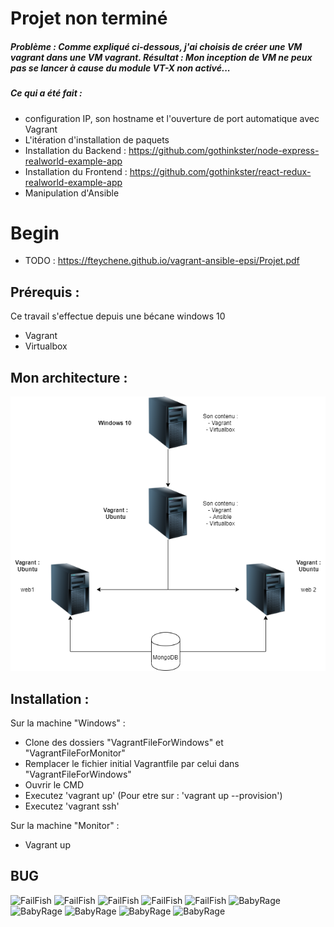 # Projet non terminé

##### Problème :  Comme expliqué ci-dessous, j'ai choisis de créer une VM vagrant dans une VM vagrant. Résultat : Mon inception de VM ne peux pas se lancer à cause du module VT-X non activé...

##### Ce qui a été fait : 
 - configuration IP, son hostname et l'ouverture de port automatique avec Vagrant 
 - L'itération d'installation de paquets
 - Installation du Backend : https://github.com/gothinkster/node-express-realworld-example-app 
 - Installation du Frontend : https://github.com/gothinkster/react-redux-realworld-example-app
 - Manipulation d'Ansible 

# Begin

- TODO : https://fteychene.github.io/vagrant-ansible-epsi/Projet.pdf

## Prérequis :

Ce travail s'effectue depuis une bécane windows 10 

- Vagrant 
- Virtualbox

## Mon architecture :

![Image of Architecture](https://github.com/alexandreludmer/replicationVm/blob/master/Untitled%20Diagram.png)

## Installation : 

Sur la machine "Windows" : 
- Clone des dossiers "VagrantFileForWindows" et "VagrantFileForMonitor"
- Remplacer le fichier initial Vagrantfile par celui dans "VagrantFileForWindows" 
- Ouvrir le CMD
- Executez 'vagrant up' (Pour etre sur : 'vagrant up --provision')
- Executez 'vagrant ssh'

Sur la machine "Monitor" :
- Vagrant up 

## BUG ## 
![FailFish](https://git.io/FailFish)
![FailFish](https://git.io/FailFish)
![FailFish](https://git.io/FailFish)
![FailFish](https://git.io/FailFish)
![FailFish](https://git.io/FailFish)
![BabyRage](https://git.io/BabyRage)
![BabyRage](https://git.io/BabyRage)
![BabyRage](https://git.io/BabyRage)
![BabyRage](https://git.io/BabyRage)
![BabyRage](https://git.io/BabyRage)


